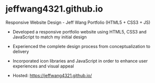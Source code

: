 # jeffwang4321.github.io
Responsive Website Design - Jeff Wang Portfolio (HTML5 + CSS3 + JS)

- Developed a responsive portfolio website using HTML5, CSS3 and JavaScript to match my initial design

- Experienced the complete design process from conceptualization to delivery

- Incorporated icon libraries and JavaScript in order to enhance user experiences and visual appeal

- Hosted: https://jeffwang4321.github.io/

